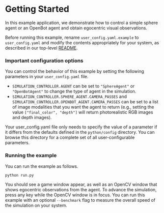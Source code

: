 # Getting Started

In this example application, we demonstrate how to control a simple sphere agent or an OpenBot agent and obtain egocentric visual observations.

Before running this example, rename `user_config.yaml.example` to `user_config.yaml` and modify the contents appropriately for your system, as described in our top-level [README](http://github.com/isl-org/spear).

### Important configuration options

You can control the behavior of this example by setting the following parameters in your `user_config.yaml` file.
  - `SIMULATION_CONTROLLER.AGENT` can be set to `"SphereAgent"` or `"OpenBotAgent"` to change the type of agent in the simulation.
  - `SIMULATION_CONTROLLER.SPHERE_AGENT.CAMERA_PASSES` and `SIMULATION_CONTROLLER.OPENBOT_AGENT.CAMERA_PASSES` can be set to a list of image modalities that you want the agent to return (e.g., setting the value `["final_color", "depth"]` will return photorealistic RGB images and depth images).

Your user_config.yaml file only needs to specify the value of a parameter if it differs from the defaults defined in the `python/config` directory. You can browse this directory for a complete set of all user-configurable parameters.

### Running the example

You can run the example as follows.

```console
python run.py
```

You should see a game window appear, as well as an OpenCV window that shows egocentric observations from the agent. To advance the simulation, press any key while the OpenCV window is in focus. You can run this example with an optional `--benchmark` flag to measure the overall speed of the simulation on your system.
